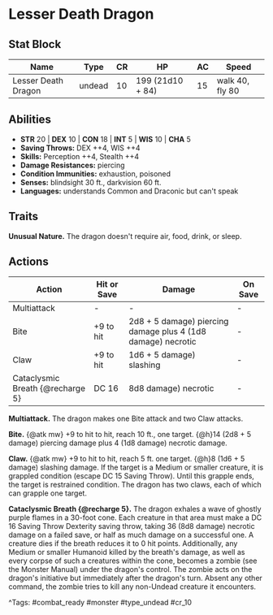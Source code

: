# Lesser Death Dragon

## Stat Block

| Name | Type | CR | HP | AC | Speed |
|------|------|----|----|----|-------|
| Lesser Death Dragon | undead | 10 | 199 (21d10 + 84) | 15 | walk 40, fly 80 |

## Abilities

- **STR** 20 | **DEX** 10 | **CON** 18 | **INT** 5 | **WIS** 10 | **CHA** 5
- **Saving Throws:** DEX ++4, WIS ++4  
- **Skills:** Perception ++4, Stealth ++4  
- **Damage Resistances:** piercing  
- **Condition Immunities:** exhaustion, poisoned  
- **Senses:** blindsight 30 ft., darkvision 60 ft.  
- **Languages:** understands Common and Draconic but can't speak

## Traits

**Unusual Nature.** The dragon doesn't require air, food, drink, or sleep.


## Actions

| Action | Hit or Save | Damage | On Save |
|--------|--------------|--------|----------|
| Multiattack | - | - | - |
| Bite | +9 to hit | 2d8 + 5 damage) piercing damage plus 4 (1d8 damage) necrotic | - |
| Claw | +9 to hit | 1d6 + 5 damage) slashing | - |
| Cataclysmic Breath {@recharge 5} | DC 16 | 8d8 damage) necrotic | - |

**Multiattack.** The dragon makes one Bite attack and two Claw attacks.

**Bite.** {@atk mw} +9 to hit to hit, reach 10 ft., one target. {@h}14 (2d8 + 5 damage) piercing damage plus 4 (1d8 damage) necrotic damage.

**Claw.** {@atk mw} +9 to hit to hit, reach 5 ft. one target. {@h}8 (1d6 + 5 damage) slashing damage. If the target is a Medium or smaller creature, it is grappled condition (escape DC 15 Saving Throw). Until this grapple ends, the target is restrained condition. The dragon has two claws, each of which can grapple one target.

**Cataclysmic Breath {@recharge 5}.** The dragon exhales a wave of ghostly purple flames in a 30-foot cone. Each creature in that area must make a DC 16 Saving Throw Dexterity saving throw, taking 36 (8d8 damage) necrotic damage on a failed save, or half as much damage on a successful one. A creature dies if the breath reduces it to 0 hit points. Additionally, any Medium or smaller Humanoid killed by the breath's damage, as well as every corpse of such a creatures within the cone, becomes a zombie (see the Monster Manual) under the dragon's control. The zombie acts on the dragon's initiative but immediately after the dragon's turn. Absent any other command, the zombie tries to kill any non-Undead creature it encounters.


^Tags: #combat_ready #monster #type_undead #cr_10